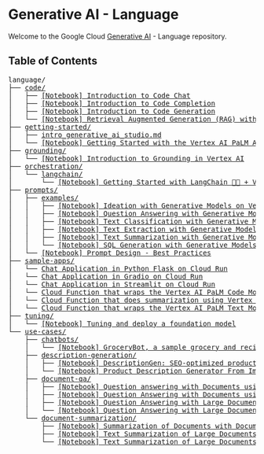 # Generative AI - Language

Welcome to the Google Cloud [Generative AI](https://cloud.google.com/ai/generative-ai/) - Language repository.

## Table of Contents

<!-- markdownlint-disable MD033 -->
<pre>
language/
├── <a href="code">code/</a>
│   ├── <a href="code/code_chat.ipynb">[Notebook] Introduction to Code Chat</a>
│   ├── <a href="code/code_completion.ipynb">[Notebook] Introduction to Code Completion</a>
│   ├── <a href="code/code_generation.ipynb">[Notebook] Introduction to Code Generation</a>
│   └── <a href="code/code_retrieval_augmented_generation.ipynb">[Notebook] Retrieval Augmented Generation (RAG) with Codey</a>
├── <a href="getting-started">getting-started/</a>
│   ├── <a href="getting-started/intro_generative_ai_studio.md">intro_generative_ai_studio.md</a>
│   └── <a href="getting-started/intro_palm_api.ipynb">[Notebook] Getting Started with the Vertex AI PaLM API & Python SDK</a>
├── <a href="grounding">grounding/</a>
│   └── <a href="grounding/intro-grounding.ipynb">[Notebook] Introduction to Grounding in Vertex AI</a>
├── <a href="orchestration">orchestration/</a>
│   └── <a href="orchestration/langchain">langchain/</a>
│       └── <a href="orchestration/langchain/intro_langchain_palm_api.ipynb">[Notebook] Getting Started with LangChain 🦜️🔗 + Vertex AI PaLM API</a>
├── <a href="prompts">prompts/</a>
│   ├── <a href="prompts/examples">examples/</a>
│   │   ├── <a href="prompts/examples/ideation.ipynb">[Notebook] Ideation with Generative Models on Vertex AI</a>
│   │   ├── <a href="prompts/examples/question_answering.ipynb">[Notebook] Question Answering with Generative Models on Vertex AI</a>
│   │   ├── <a href="prompts/examples/text_classification.ipynb">[Notebook] Text Classification with Generative Models on Vertex AI</a>
│   │   ├── <a href="prompts/examples/text_extraction.ipynb">[Notebook] Text Extraction with Generative Models on Vertex AI</a>
│   │   ├── <a href="prompts/examples/text_summarization.ipynb">[Notebook] Text Summarization with Generative Models on Vertex AI</a>
│   │   └── <a href="prompts/examples/sql_code_generation.ipynb">[Notebook] SQL Generation with Generative Models on Vertex AI</a>
│   └── <a href="prompts/intro_prompt_design.ipynb">[Notebook] Prompt Design - Best Practices</a>
├── <a href="sample-apps">sample-apps/</a>
│   └── <a href="sample-apps/chat-flask-cloudrun/">Chat Application in Python Flask on Cloud Run</a>
│   └── <a href="sample-apps/chat-gradio/">Chat Application in Gradio on Cloud Run</a>
│   └── <a href="sample-apps/chat-streamlit/">Chat Application in Streamlit on Cloud Run</a>
│   └── <a href="sample-apps/code-predict-cloudfunction/">Cloud Function that wraps the Vertex AI PaLM Code Model</a>
│   └── <a href="sample-apps/summarization-gcs-cloudfunction/">Cloud Function that does summarization using Vertex AI PaLM Text Model</a>
│   └── <a href="sample-apps/text-predict-cloudfunction/">Cloud Function that wraps the Vertex AI PaLM Text Model</a>
├── <a href="tuning">tuning/</a>
│   └── <a href="tuning_text_bison.ipynb">[Notebook] Tuning and deploy a foundation model</a>
└── <a href="use-cases">use-cases/</a>
    ├── <a href="use-cases/chatbots">chatbots/</a>
    │   └── <a href="use-cases/chatbots/grocerybot_assistant.ipynb">[Notebook] GroceryBot, a sample grocery and recipe assistant - RAG + ReAct</a>
    ├── <a href="use-cases/description-generation">description-generation/</a>
    │   ├── <a href="use-cases/description-generation/product_description_generator_attributes_to_text.ipynb">[Notebook] DescriptionGen: SEO-optimized product decription generation for retail using LangChain 🦜🔗</a>
    │   └── <a href="use-cases/description-generation/product_description_generator_image.ipynb">[Notebook] Product Description Generator From Image</a>
    ├── <a href="use-cases/document-qa">document-qa/</a>
    │   ├── <a href="use-cases/document-qa/question_answering_documentai_matching_engine_palm.ipynb">[Notebook] Question answering with Documents using Document AI, Matching Engine, and PaLM</a>
    │   ├── <a href="use-cases/document-qa/question_answering_documents_langchain_matching_engine.ipynb">[Notebook] Question Answering with Documents using LangChain 🦜️🔗 and Vertex AI Matching Engine</a>
    │   ├── <a href="use-cases/document-qa/question_answering_documents.ipynb">[Notebook] Question Answering with Large Documents</a>
    │   └── <a href="use-cases/document-qa/question_answering_documents_langchain.ipynb">[Notebook] Question Answering with Large Documents using LangChain 🦜🔗</a>
    └── <a href="use-cases/document-summarization">document-summarization/</a>
        ├── <a href="use-cases/document-summarization/summarization_with_documentai.ipynb">[Notebook] Summarization of Documents with Document AI</a>
        ├── <a href="use-cases/document-summarization/summarization_large_documents.ipynb">[Notebook] Text Summarization of Large Documents</a>
        └── <a href="use-cases/document-summarization/summarization_large_documents_langchain.ipynb">[Notebook] Text Summarization of Large Documents using LangChain 🦜🔗</a>
</pre>
